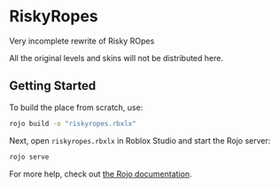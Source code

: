 # RiskyRopes 

Very incomplete rewrite of Risky ROpes

All the original levels and skins will not be distributed here.

## Getting Started
To build the place from scratch, use:

```bash
rojo build -o "riskyropes.rbxlx"
```

Next, open `riskyropes.rbxlx` in Roblox Studio and start the Rojo server:

```bash
rojo serve
```

For more help, check out [the Rojo documentation](https://rojo.space/docs).
